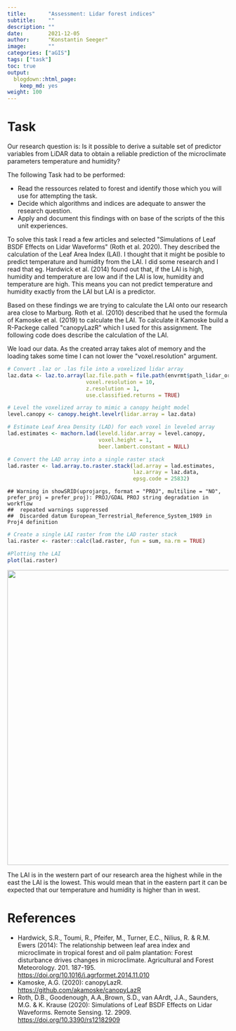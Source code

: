 ```yaml
---
title:       "Assessment: Lidar forest indices"
subtitle:    ""
description: ""
date:        2021-12-05
author:      "Konstantin Seeger"
image:       ""
categories: ["aGIS"]
tags: ["task"]
toc: true
output:
  blogdown::html_page:
    keep_md: yes
weight: 100
---
```





# Task 
Our research question is:
Is it possible to derive a suitable set of predictor variables from LiDAR data to obtain a reliable prediction of the microclimate parameters temperature and humidity?

The following Task had to be performed: 

- Read the ressources related to forest and identify those which you will use for attempting the task.
- Decide which algorithms and indices are adequate to answer the research question.
- Apply and document this findings with on base of the scripts of the this unit experiences.

To solve this task I read a few articles and selected "Simulations of Leaf BSDF Effects on Lidar Waveforms" (Roth et al. 2020).
They described the calculation of the Leaf Area Index (LAI). I thought that it might be posible to predict temperature and humidity from the LAI. I did some research and I read that eg. Hardwick et al. (2014) found out that, if the LAI is high, humidity and temperature are low and if the LAI is low, humidity and temperature are high. This means you can not predict temperature and humidity exactly from the LAI but LAI is a predictor. 

Based on these findings we are trying to calculate the LAI onto our research area close to Marburg. Roth et al. (2010) described that he used the formula of Kamoske et al. (2019) to calculate the LAI. To calculate it Kamoske build a R-Packege called "canopyLazR" which I used for this assignment. The following code does describe the calculation of the LAI. 



We load our data. As the created array takes alot of memory and the loading takes some time I can not lower the "voxel.resolution" argument. 

```r
# Convert .laz or .las file into a voxelized lidar array
laz.data <- laz.to.array(laz.file.path = file.path(envrmt$path_lidar_org,"las_mof.las"), 
                         voxel.resolution = 10, 
                         z.resolution = 1,
                         use.classified.returns = TRUE)

# Level the voxelized array to mimic a canopy height model
level.canopy <- canopy.height.levelr(lidar.array = laz.data)

# Estimate Leaf Area Density (LAD) for each voxel in leveled array
lad.estimates <- machorn.lad(leveld.lidar.array = level.canopy, 
                             voxel.height = 1, 
                             beer.lambert.constant = NULL)

# Convert the LAD array into a single raster stack
lad.raster <- lad.array.to.raster.stack(lad.array = lad.estimates, 
                                        laz.array = laz.data, 
                                        epsg.code = 25832)
```

```
## Warning in showSRID(uprojargs, format = "PROJ", multiline = "NO", prefer_proj = prefer_proj): PROJ/GDAL PROJ string degradation in workflow
##  repeated warnings suppressed
##  Discarded datum European_Terrestrial_Reference_System_1989 in Proj4 definition
```

```r
# Create a single LAI raster from the LAD raster stack
lai.raster <- raster::calc(lad.raster, fun = sum, na.rm = TRUE)
```


```r
#Plotting the LAI 
plot(lai.raster)
```

<img src="{{< blogdown/postref >}}index_files/figure-html/lai-1.png" width="672" />





The LAI is in the western part of our research area the highest while in the east the LAI is the lowest. 
This would mean that in the eastern part it can be expected that our temperature and humidity is higher than in west. 


# References

- Hardwick, S.R., Toumi, R., Pfeifer, M., Turner, E.C., Nilius, R. & R.M. Ewers (2014): The relationship between leaf area index and microclimate in tropical forest and oil palm plantation: Forest disturbance drives changes in microclimate. Agricultural and Forest Meteorology. 201. 187-195. <https://doi.org/10.1016/j.agrformet.2014.11.010> 
- Kamoske, A.G. (2020): canopyLazR. <https://github.com/akamoske/canopyLazR> 
- Roth, D.B., Goodenough, A.A.,Brown, S.D., van AArdt, J.A., Saunders, M.G. & K. Krause (2020): Simulations of Leaf BSDF Effects on Lidar Waveforms. Remote Sensing. 12. 2909. <https://doi.org/10.3390/rs12182909>
